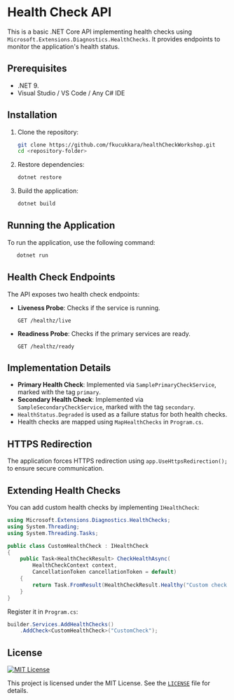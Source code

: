 # Health Check API

This is a basic .NET Core API implementing health checks using `Microsoft.Extensions.Diagnostics.HealthChecks`. It provides endpoints to monitor the application's health status.

## Prerequisites

- .NET 9.
- Visual Studio / VS Code / Any C# IDE

## Installation

1. Clone the repository:
   ```sh
   git clone https://github.com/fkucukkara/healthCheckWorkshop.git
   cd <repository-folder>
   ```
2. Restore dependencies:
   ```sh
   dotnet restore
   ```
3. Build the application:
   ```sh
   dotnet build
   ```

## Running the Application

To run the application, use the following command:
```sh
   dotnet run
```

## Health Check Endpoints

The API exposes two health check endpoints:

- **Liveness Probe**: Checks if the service is running.
  ```
  GET /healthz/live
  ```
- **Readiness Probe**: Checks if the primary services are ready.
  ```
  GET /healthz/ready
  ```

## Implementation Details

- **Primary Health Check**: Implemented via `SamplePrimaryCheckService`, marked with the tag `primary`.
- **Secondary Health Check**: Implemented via `SampleSecondaryCheckService`, marked with the tag `secondary`.
- `HealthStatus.Degraded` is used as a failure status for both health checks.
- Health checks are mapped using `MapHealthChecks` in `Program.cs`.

## HTTPS Redirection

The application forces HTTPS redirection using `app.UseHttpsRedirection();` to ensure secure communication.

## Extending Health Checks

You can add custom health checks by implementing `IHealthCheck`:

```csharp
using Microsoft.Extensions.Diagnostics.HealthChecks;
using System.Threading;
using System.Threading.Tasks;

public class CustomHealthCheck : IHealthCheck
{
    public Task<HealthCheckResult> CheckHealthAsync(
        HealthCheckContext context,
        CancellationToken cancellationToken = default)
    {
        return Task.FromResult(HealthCheckResult.Healthy("Custom check is healthy"));
    }
}
```

Register it in `Program.cs`:
```csharp
builder.Services.AddHealthChecks()
    .AddCheck<CustomHealthCheck>("CustomCheck");
```

## License
[![MIT License](https://img.shields.io/badge/license-MIT-blue.svg)](LICENSE)

This project is licensed under the MIT License. See the [`LICENSE`](LICENSE) file for details.